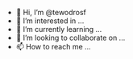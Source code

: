 - 👋 Hi, I’m @tewodrosf
- 👀 I’m interested in ...
- 🌱 I’m currently learning ...
- 💞️ I’m looking to collaborate on ...
- 📫 How to reach me ...

<!---
tewodrosf/tewodrosf is a ✨ special ✨ repository because its `README.md` (this file) appears on your GitHub profile.
You can click the Preview link to take a look at your changes.
--->
